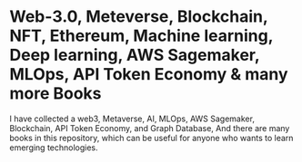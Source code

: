 ﻿# Web-3.0, Meteverse, Blockchain, NFT, Ethereum, Machine learning, Deep learning, AWS Sagemaker, MLOps, API Token Economy & many more Books

I have collected a web3, Metaverse,  AI, MLOps, AWS Sagemaker, Blockchain, API Token Economy, and Graph Database, And there are many books in this repository, which can be useful for anyone who wants to learn emerging technologies.
